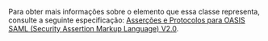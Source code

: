 Para obter mais informações sobre o elemento que essa classe representa, consulte a seguinte especificação: [Asserções e Protocolos para OASIS SAML (Security Assertion Markup Language) V2.0](http://docs.oasis-open.org/security/saml/v2.0/saml-core-2.0-os.pdf).

